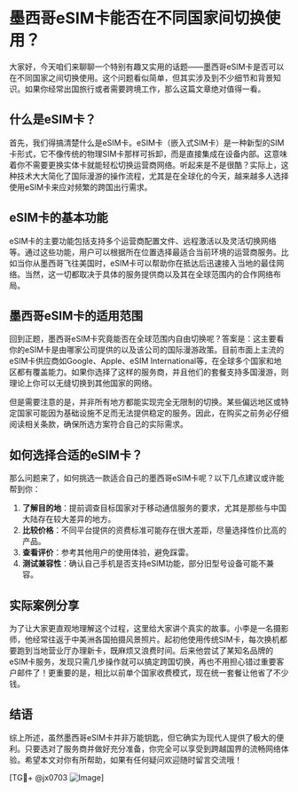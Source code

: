 # 墨西哥eSIM卡能否在不同国家间切换使用？

大家好，今天咱们来聊聊一个特别有趣又实用的话题——墨西哥eSIM卡是否可以在不同国家之间切换使用。这个问题看似简单，但其实涉及到不少细节和背景知识。如果你经常出国旅行或者需要跨境工作，那么这篇文章绝对值得一看。

## 什么是eSIM卡？

首先，我们得搞清楚什么是eSIM卡。eSIM卡（嵌入式SIM卡）是一种新型的SIM卡形式，它不像传统的物理SIM卡那样可拆卸，而是直接集成在设备内部。这意味着你不需要更换实体卡就能轻松切换运营商网络。听起来是不是很酷？实际上，这种技术大大简化了国际漫游的操作流程，尤其是在全球化的今天，越来越多人选择使用eSIM卡来应对频繁的跨国出行需求。

## eSIM卡的基本功能

eSIM卡的主要功能包括支持多个运营商配置文件、远程激活以及灵活切换网络等。通过这些功能，用户可以根据所在位置选择最适合当前环境的运营商服务。比如当你从墨西哥飞往美国时，eSIM卡可以帮助你在抵达后迅速接入当地的最佳网络。当然，这一切都取决于具体的服务提供商以及其在全球范围内的合作网络布局。

## 墨西哥eSIM卡的适用范围

回到正题，墨西哥eSIM卡究竟能否在全球范围内自由切换呢？答案是：这主要看你的eSIM卡是由哪家公司提供的以及该公司的国际漫游政策。目前市面上主流的eSIM卡供应商如Google、Apple、eSIM International等，在全球多个国家和地区都有覆盖能力。如果你选择了这样的服务商，并且他们的套餐支持多国漫游，则理论上你可以无缝切换到其他国家的网络。

但是需要注意的是，并非所有地方都能实现完全无限制的切换。某些偏远地区或特定国家可能因为基础设施不足而无法提供稳定的服务。因此，在购买之前务必仔细阅读相关条款，确保所选方案符合自己的实际需求。

## 如何选择合适的eSIM卡？

那么问题来了，如何挑选一款适合自己的墨西哥eSIM卡呢？以下几点建议或许能帮到你：

1. **了解目的地**：提前调查目标国家对于移动通信服务的要求，尤其是那些与中国大陆存在较大差异的地方。
2. **比较价格**：不同平台提供的资费标准可能存在很大差距，尽量选择性价比高的产品。
3. **查看评价**：参考其他用户的使用体验，避免踩雷。
4. **测试兼容性**：确认自己手机是否支持eSIM功能，部分旧型号设备可能不兼容。

## 实际案例分享

为了让大家更直观地理解这个过程，这里给大家讲个真实的故事。小李是一名摄影师，他经常往返于中美洲各国拍摄风景照片。起初他使用传统SIM卡，每次换机都要跑到当地营业厅办理新卡，既麻烦又浪费时间。后来他尝试了某知名品牌的eSIM卡服务，发现只需几步操作就可以搞定跨国切换，再也不用担心错过重要客户邮件了！更重要的是，相比以前单个国家收费模式，现在统一套餐让他省了不少钱。

## 结语

综上所述，虽然墨西哥eSIM卡并非万能钥匙，但它确实为现代人提供了极大的便利。只要选对了服务商并做好充分准备，你完全可以享受到跨越国界的流畅网络体验。希望本文对你有所帮助，如果有任何疑问欢迎随时留言交流哦！

[TG💪+ @jx0703 ![Image](https://github.com/user-attachments/assets/dbca1d08-cadb-493c-b0ec-ad6f7a83f270)]